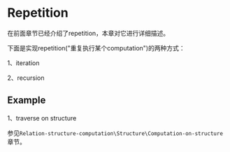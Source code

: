 # Repetition

在前面章节已经介绍了repetition，本章对它进行详细描述。

下面是实现repetition("重复执行某个computation")的两种方式：

1、iteration

2、recursion



## Example

1、traverse on structure

参见`Relation-structure-computation\Structure\Computation-on-structure`章节。


